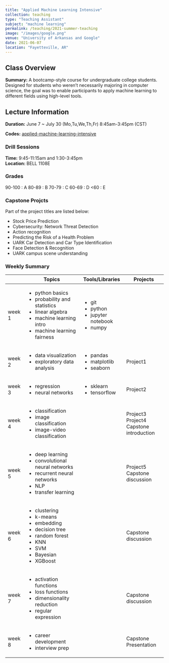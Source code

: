 ```yaml
---
title: "Applied Machine Learning Intensive"
collection: teaching
type: "Teaching Assistant"
subject: "machine learning"
permalink: /teaching/2021-summer-teaching
image: "/images/google.png" 
venue: "University of Arkansas and Google"
date: 2021-06-07
location: "Fayetteville, AR"
---
```


## Class Overview
<b>Summary:</b> A bootcamp-style course for undergraduate college students. Designed for students who weren’t necessarily majoring in computer science, the goal was to enable participants to apply machine learning to different fields using high-level tools.

<!-- ## People -->
<!-- <table style="width:100%;border:0px;border-spacing:0px;border-collapse:collapse;margin-right:auto;">
  <tbody>
    <tr>
      <td style="vertical-align:middle">
        <p align="center"><img src="/images/icj070128s.jpg" width="120"/></p>
      </td>
      <td style="vertical-align:middle">
        <p align="center"><img src="/images/prof.jpg" width="120"/></p>
      </td>
    </tr>
    <tr>
      <td style="horizontal-align:middle">
        <center><p>Instructor: </p><a href="https://icjong.hosted.uark.edu/">Ing-Chang Jong</a></center>
      </td>
      <td style="horizontal-align:middle">
        <center><p>TA: </p><a>Kashu Yamazaki</a></center>
      </td>
    </tr>
  </tbody>
</table> -->
  
## Lecture Information
<b>Duration:</b> June 7 ~ July 30 (Mo,Tu,We,Th,Fr) 8:45am-3:45pm (CST)

<b>Codes:</b> [applied-machine-learning-intensive](https://github.com/google/applied-machine-learning-intensive)

### Drill Sessions
<b>Time:</b> 9:45-11:15am and 1:30-3:45pm <br>
<b>Location:</b> BELL 1108E

### Grades 
90-100   : A
80-89  : B
70-79  : C
60-69 : D
<60     : E

### Capstone Projcts
Part of the project titles are listed below:
* Stock Price Prediction 
* Cybersecurity: Network Threat Detection 
* Action recognition 
* Predicting the Risk of a Health Problem 
* UARK Car Detection and Car Type Identification
* Face Detection & Recognition
* UARK campus scene understanding 

### Weekly Summary
|        | Topics                                                                                                                                                                        | Tools/Libraries                                                                  | Projects                                        |
|--------|-------------------------------------------------------------------------------------------------------------------------------------------------------------------------------|----------------------------------------------------------------------------------|-------------------------------------------------|
| week 1 | <ul> <li>python basics</li>  <li>probability and statistics</li>  <li>linear algebra</li>  <li>machine learning intro</li> <li>machine learning fairness</li> </ul>           | <ul><li>git</li> <li>python</li> <li>jupyter notebook</li>   <li>numpy</li></ul> |                                                 |
| week 2 | <ul> <li>data visualization</li>  <li>exploratory data analysis</li> </ul>                                                                                                    | <ul><li>pandas</li>  <li>matplotlib</li> <li>seaborn</li></ul>                   | Project1                                        |
| week 3 | <ul> <li>regression</li> <li>neural networks</li> </ul>                                                                                                                       | <ul><li>sklearn</li> <li>tensorflow</li></ul>                                    | Project2                                        |
| week 4 | <ul><li>classification</li> <li>image classification</li> <li>image-video classification</li> </li>                                                                           |                                                                                  | Project3 <br>Project4 <br>Capstone introduction |
| week 5 | <ul><li>deep learning</li>  <li>convolutional neural networks</li> <li>recurrent neural networks</li>  <li>NLP</li> <li>transfer learning</li>                                |                                                                                  | Project5 <br> Capstone discussion               |
| week 6 | <ul><li>clustering</li>  <li>k-means</li>  <li>embedding</li> <li>decision tree</li> <li>random forest</li> <li>KNN</li> <li>SVM</li> <li>Bayesian</li> <li>XGBoost</li></ul> |                                                                                  | Capstone discussion                             |
| week 7 | <ul><li>activation functions</li>  <li>loss functions</li> <li>dimensionality reduction</li> <li>regular expression</li></ul>                                                 |                                                                                  | Capstone discussion                             |
| week 8 | <ul><li>career development</li>  <li>interview prep</li><ul>                                                                                                                  |                                                                                  | Capstone Presentation                           |
